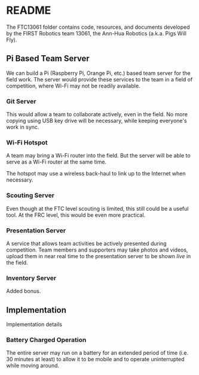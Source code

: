 # README

The FTC13061 folder contains code, resources, and documents developed by the FIRST Robotics team 13061,
the Ann-Hua Robotics (a.k.a. Pigs Will Fly).

## Pi Based Team Server

We can build a Pi (Raspberry Pi, Orange Pi, etc.) based team server for the field work.
The server would provide these services to the team in a field of competition, where
Wi-Fi may not be readily available.

### Git Server

This would allow a team to collaborate actively, even in the field. No more copying using USB
key drive will be necessary, while keeping everyone's work in sync.

### Wi-Fi Hotspot

A team may bring a Wi-Fi router into the field. But the server will be able to serve as
a Wi-Fi router at the same time.

The hotspot may use a wireless back-haul to link up to the Internet when necessary.

### Scouting Server

Even though at the FTC level scouting is limited, this still could be a useful tool.
At the FRC level, this would be even more practical.

### Presentation Server

A service that allows team activities be actively presented during competition. Team members
and supporters may take photos and videos, upload them in near real time to the presentation
server to be shown _live_ in the field.

### Inventory Server

Added bonus.

## Implementation

Implementation details

### Battery Charged Operation

The entire server may run on a battery for an extended period of time (i.e. 30 minutes at least) to
allow it to be mobile and to operate uninterrupted while moving around.

